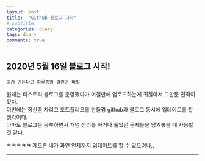 ```yaml
---
layout: post
title:  "Github 블로그 시작"
# subtitle: 
categories: diary
tags: diary
comments: true
---
```


## 2020년 5월 16일 블로그 시작!
```
이거 만든다고 하루종일 걸린건 비밀
```
원래는 티스토리 블로그를 운영했다가 며칠만에 업로드하는게 귀찮아서 그만둔 전적이 있다.  
이번에는 정신좀 차리고 포트폴리오를 만들겸 github과 블로그 동시에 업데이트를 할 생각이다.  
아마도 블로그는 공부하면서 개념 정리를 하거나 풀었던 문제들을 남겨놓을 때 사용할 것 같다.  
  
ㅋㅋㅋㅋㅋ 게으른 내가 과연 언제까지 업데이트를 할 수 있으려나,,  

---